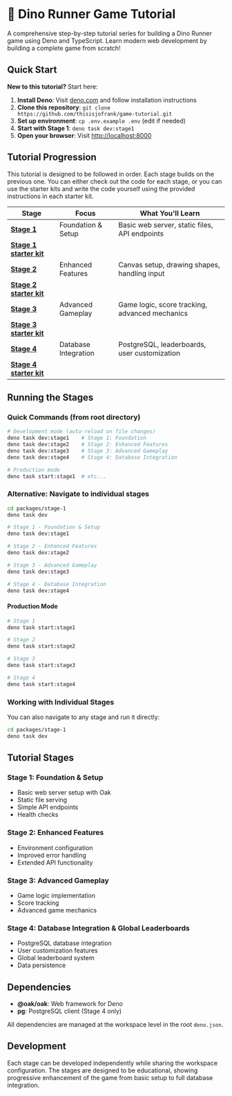 # 🦕 Dino Runner Game Tutorial

A comprehensive step-by-step tutorial series for building a Dino Runner game
using Deno and TypeScript. Learn modern web development by building a complete
game from scratch!

## Quick Start

**New to this tutorial?** Start here:

1. **Install Deno**: Visit [deno.com](https://deno.com/) and follow installation
   instructions
2. **Clone this repository**:
   `git clone https://github.com/thisisjofrank/game-tutorial.git`
3. **Set up environment**: `cp .env.example .env` (edit if needed)
4. **Start with Stage 1**: `deno task dev:stage1`
5. **Open your browser**: Visit [http://localhost:8000](http://localhost:8000)

## Tutorial Progression

This tutorial is designed to be followed in order. Each stage builds on the
previous one. You can either check out the code for each stage, or you can use
the starter kits and write the code yourself using the provided instructions in
each starter kit.

| Stage                                                         | Focus                | What You'll Learn                              |
| ------------------------------------------------------------- | -------------------- | ---------------------------------------------- |
| **[Stage 1](packages/stage-1/README.md)**                     | Foundation & Setup   | Basic web server, static files, API endpoints  |
| **[Stage 1 starter kit](packages/stage-1-starter/README.md)** |                      |                                                |
| **[Stage 2](packages/stage-2/README.md)**                     | Enhanced Features    | Canvas setup, drawing shapes, handling input   |
| **[Stage 2 starter kit](packages/stage-2-starter/README.md)** |                      |                                                |
| **[Stage 3](packages/stage-3/README.md)**                     | Advanced Gameplay    | Game logic, score tracking, advanced mechanics |
| **[Stage 3 starter kit](packages/stage-3-starter/README.md)** |                      |                                                |
| **[Stage 4](packages/stage-4/README.md)**                     | Database Integration | PostgreSQL, leaderboards, user customization   |
| **[Stage 4 starter kit](packages/stage-4-starter/README.md)** |                      |                                                |

## Running the Stages

### Quick Commands (from root directory)

```bash
# Development mode (auto-reload on file changes)
deno task dev:stage1    # Stage 1: Foundation
deno task dev:stage2    # Stage 2: Enhanced Features  
deno task dev:stage3    # Stage 3: Advanced Gameplay
deno task dev:stage4    # Stage 4: Database Integration

# Production mode
deno task start:stage1  # etc...
```

### Alternative: Navigate to individual stages

```bash
cd packages/stage-1
deno task dev
```

```bash
# Stage 1 - Foundation & Setup
deno task dev:stage1

# Stage 2 - Enhanced Features  
deno task dev:stage2

# Stage 3 - Advanced Gameplay
deno task dev:stage3

# Stage 4 - Database Integration
deno task dev:stage4
```

#### Production Mode

```bash
# Stage 1
deno task start:stage1

# Stage 2
deno task start:stage2

# Stage 3
deno task start:stage3

# Stage 4
deno task start:stage4
```

### Working with Individual Stages

You can also navigate to any stage and run it directly:

```bash
cd packages/stage-1
deno task dev
```

## Tutorial Stages

### Stage 1: Foundation & Setup

- Basic web server setup with Oak
- Static file serving
- Simple API endpoints
- Health checks

### Stage 2: Enhanced Features

- Environment configuration
- Improved error handling
- Extended API functionality

### Stage 3: Advanced Gameplay

- Game logic implementation
- Score tracking
- Advanced game mechanics

### Stage 4: Database Integration & Global Leaderboards

- PostgreSQL database integration
- User customization features
- Global leaderboard system
- Data persistence

## Dependencies

- **@oak/oak**: Web framework for Deno
- **pg**: PostgreSQL client (Stage 4 only)

All dependencies are managed at the workspace level in the root `deno.json`.

## Development

Each stage can be developed independently while sharing the workspace
configuration. The stages are designed to be educational, showing progressive
enhancement of the game from basic setup to full database integration.
